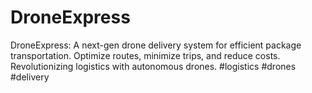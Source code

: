 # DroneExpress
DroneExpress: A next-gen drone delivery system for efficient package transportation. Optimize routes, minimize trips, and reduce costs. Revolutionizing logistics with autonomous drones. #logistics #drones #delivery
